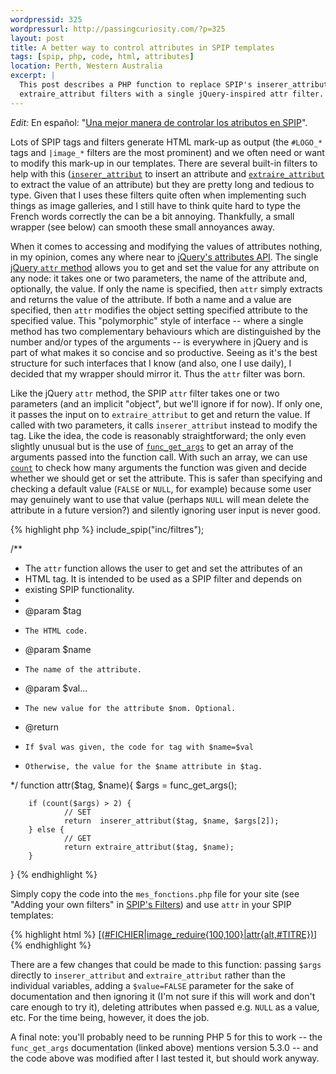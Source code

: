 ```yaml
--- 
wordpressid: 325
wordpressurl: http://passingcuriosity.com/?p=325
layout: post
title: A better way to control attributes in SPIP templates
tags: [spip, php, code, html, attributes]
location: Perth, Western Australia
excerpt: |
  This post describes a PHP function to replace SPIP's inserer_attribut and
  extraire_attribut filters with a single jQuery-inspired attr filter.
---
```


*Edit:* En español: 
"[Una mejor manera de controlar los atributos en SPIP][en-es]".

[en-es]: http://nqnwebs.com/blog/article/una-mejor-manera-de-controlar-los

Lots of SPIP tags and filters generate HTML mark-up as output (the `#LOGO_*`
tags and `|image_*` filters are the most prominent) and we often need or want
to modify this mark-up in our templates. There are several built-in filters to
help with this
([`inserer_attribut`](http://www.spip.net/en_article2465.html#inserer_attribut)
to insert an attribute and
[`extraire_attribut`](http://www.spip.net/en_article2465.html#extraire_attribut)
to extract the value of an attribute) but they are pretty long and tedious to
type. Given that I uses these filters quite often when implementing such
things as image galleries, and I still have to think quite hard to type the
French words correctly the can be a bit annoying. Thankfully, a small wrapper
(see below) can smooth these small annoyances away.

When it comes to accessing and modifying the values of attributes nothing, in
my opinion, comes any where near to [jQuery's attributes
API](http://docs.jquery.com/Attributes). The single [jQuery `attr`
method](http://docs.jquery.com/Attributes/attr) allows you to get and set the
value for any attribute on any node: it takes one or two parameters, the name
of the attribute and, optionally, the value. If only the name is specified,
then `attr` simply extracts and returns the value of the attribute. If both a
name and a value are specified, then `attr` modifies the object setting
specified attribute to the specified value. This "polymorphic" style of
interface -- where a single method has two complementary behaviours which are
distinguished by the number and/or types of the arguments -- is everywhere in
jQuery and is part of what makes it so concise and so productive. Seeing as
it's the best structure for such interfaces that I know (and also, one I use
daily), I decided that my wrapper should mirror it. Thus the `attr` filter was
born.

Like the jQuery `attr` method, the SPIP `attr` filter takes one or two
parameters (and an implicit "object", but we'll ignore if for now). If only
one, it passes the input on to `extraire_attribut` to get and return the
value. If called with two parameters, it calls `inserer_attribut` instead to
modify the tag. Like the idea, the code is reasonably straightforward; the
only even slightly unusual but is the use of
[`func_get_args`](http://php.net/func_get_args "PHP manual for func_get_args")
to get an array of the arguments passed into the function call. With such an
array, we can use [`count`](http://php.net/count "PHP manual for count") to
check how many arguments the function was given and decide whether we should
get or set the attribute. This is safer than specifying and checking a default
value (`FALSE` or `NULL`, for example) because some user may genuinely want to
use that value (perhaps `NULL` will mean delete the attribute in a future
version?) and silently ignoring user input is never good.

{% highlight php %}
include_spip("inc/filtres");

/**
 * The `attr` function allows the user to get and set the attributes of an
 * HTML tag. It is intended to be used as a SPIP filter and depends on 
 * existing SPIP functionality.
 *
 * @param $tag
 *     The HTML code.
 * @param $name
 *     The name of the attribute.
 * @param $val...
 *     The new value for the attribute $nom. Optional.
 * @return
 *     If $val was given, the code for tag with $name=$val
 *     Otherwise, the value for the $name attribute in $tag.
 */
function attr($tag, $name){
        $args = func_get_args();
 
        if (count($args) > 2) {
                // SET
                return  inserer_attribut($tag, $name, $args[2]);
        } else {
                // GET
                return extraire_attribut($tag, $name);
        }
}
{% endhighlight %}

Simply copy the code into the `mes_fonctions.php` file for your site (see
"Adding your own filters" in [SPIP's
Filters](http://www.spip.net/en_article2465.html)) and use `attr` in your SPIP
templates:

{% highlight html %}
<a href="[(#FICHIER|attr{src})]" class="lightbox" title="#TITRE">
    [(#FICHIER|image_reduire{100,100}|attr{alt,#TITRE})]
</a>
{% endhighlight %}

There are a few changes that could be made to this function: passing `$args`
directly to `inserer_attribut` and `extraire_attribut` rather than the
individual variables, adding a `$value=FALSE` parameter for the sake of
documentation and then ignoring it (I'm not sure if this will work and don't
care enough to try it), deleting attributes when passed e.g. `NULL` as a
value, etc. For the time being, however, it does the job.

A final note: you'll probably need to be running PHP 5 for this to work -- the
`func_get_args` documentation (linked above) mentions version 5.3.0 -- and the
code above was modified after I last tested it, but should work anyway.
